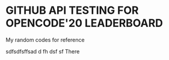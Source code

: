 # GITHUB API TESTING  FOR OPENCODE'20 LEADERBOARD

My random codes for reference

sdfsdfsffsad
d
fh
dsf
sf
There
